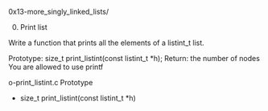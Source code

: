0x13-more_singly_linked_lists/

0. Print list

Write a function that prints all the elements of a listint_t list.

Prototype: size_t print_listint(const listint_t *h);
Return: the number of nodes
You are allowed to use printf

o-print_listint.c
Prototype
- size_t print_listint(const listint_t *h)
